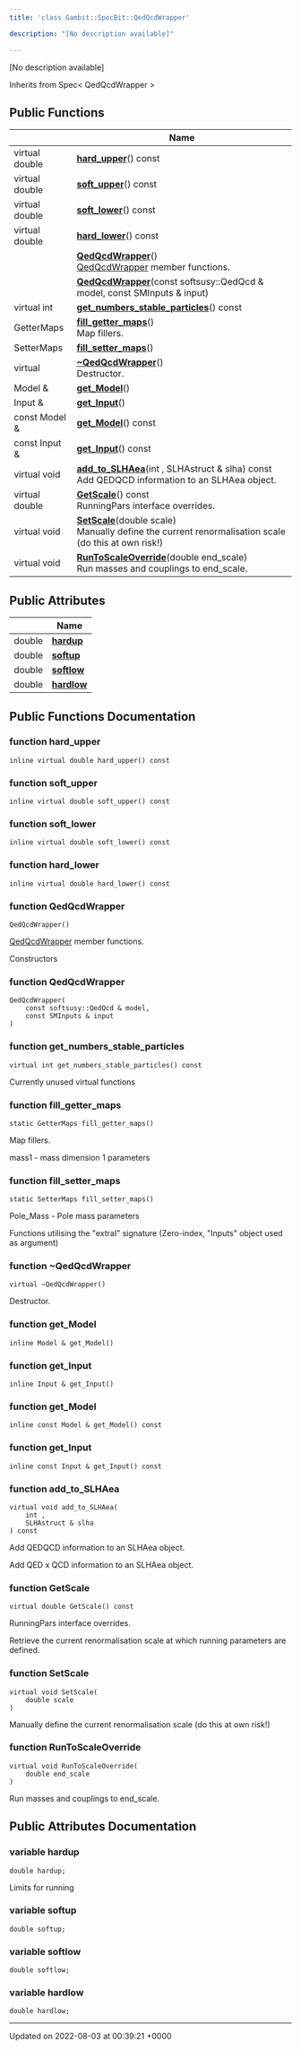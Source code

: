 ```yaml
---
title: 'class Gambit::SpecBit::QedQcdWrapper'

description: "[No description available]"

---
```









[No description available]

Inherits from Spec< QedQcdWrapper >

## Public Functions

|                | Name           |
| -------------- | -------------- |
| virtual double | **[hard_upper](/documentation/code/main/classes/classgambit_1_1specbit_1_1qedqcdwrapper/#function-hard-upper)**() const |
| virtual double | **[soft_upper](/documentation/code/main/classes/classgambit_1_1specbit_1_1qedqcdwrapper/#function-soft-upper)**() const |
| virtual double | **[soft_lower](/documentation/code/main/classes/classgambit_1_1specbit_1_1qedqcdwrapper/#function-soft-lower)**() const |
| virtual double | **[hard_lower](/documentation/code/main/classes/classgambit_1_1specbit_1_1qedqcdwrapper/#function-hard-lower)**() const |
| | **[QedQcdWrapper](/documentation/code/main/classes/classgambit_1_1specbit_1_1qedqcdwrapper/#function-qedqcdwrapper)**()<br>[QedQcdWrapper](/documentation/code/main/classes/classgambit_1_1specbit_1_1qedqcdwrapper/) member functions.  |
| | **[QedQcdWrapper](/documentation/code/main/classes/classgambit_1_1specbit_1_1qedqcdwrapper/#function-qedqcdwrapper)**(const softsusy::QedQcd & model, const SMInputs & input) |
| virtual int | **[get_numbers_stable_particles](/documentation/code/main/classes/classgambit_1_1specbit_1_1qedqcdwrapper/#function-get-numbers-stable-particles)**() const |
| GetterMaps | **[fill_getter_maps](/documentation/code/main/classes/classgambit_1_1specbit_1_1qedqcdwrapper/#function-fill-getter-maps)**()<br>Map fillers.  |
| SetterMaps | **[fill_setter_maps](/documentation/code/main/classes/classgambit_1_1specbit_1_1qedqcdwrapper/#function-fill-setter-maps)**() |
| virtual | **[~QedQcdWrapper](/documentation/code/main/classes/classgambit_1_1specbit_1_1qedqcdwrapper/#function-~qedqcdwrapper)**()<br>Destructor.  |
| Model & | **[get_Model](/documentation/code/main/classes/classgambit_1_1specbit_1_1qedqcdwrapper/#function-get-model)**() |
| Input & | **[get_Input](/documentation/code/main/classes/classgambit_1_1specbit_1_1qedqcdwrapper/#function-get-input)**() |
| const Model & | **[get_Model](/documentation/code/main/classes/classgambit_1_1specbit_1_1qedqcdwrapper/#function-get-model)**() const |
| const Input & | **[get_Input](/documentation/code/main/classes/classgambit_1_1specbit_1_1qedqcdwrapper/#function-get-input)**() const |
| virtual void | **[add_to_SLHAea](/documentation/code/main/classes/classgambit_1_1specbit_1_1qedqcdwrapper/#function-add-to-slhaea)**(int , SLHAstruct & slha) const<br>Add QEDQCD information to an SLHAea object.  |
| virtual double | **[GetScale](/documentation/code/main/classes/classgambit_1_1specbit_1_1qedqcdwrapper/#function-getscale)**() const<br>RunningPars interface overrides.  |
| virtual void | **[SetScale](/documentation/code/main/classes/classgambit_1_1specbit_1_1qedqcdwrapper/#function-setscale)**(double scale)<br>Manually define the current renormalisation scale (do this at own risk!)  |
| virtual void | **[RunToScaleOverride](/documentation/code/main/classes/classgambit_1_1specbit_1_1qedqcdwrapper/#function-runtoscaleoverride)**(double end_scale)<br>Run masses and couplings to end_scale.  |

## Public Attributes

|                | Name           |
| -------------- | -------------- |
| double | **[hardup](/documentation/code/main/classes/classgambit_1_1specbit_1_1qedqcdwrapper/#variable-hardup)**  |
| double | **[softup](/documentation/code/main/classes/classgambit_1_1specbit_1_1qedqcdwrapper/#variable-softup)**  |
| double | **[softlow](/documentation/code/main/classes/classgambit_1_1specbit_1_1qedqcdwrapper/#variable-softlow)**  |
| double | **[hardlow](/documentation/code/main/classes/classgambit_1_1specbit_1_1qedqcdwrapper/#variable-hardlow)**  |

## Public Functions Documentation

### function hard_upper

```
inline virtual double hard_upper() const
```


### function soft_upper

```
inline virtual double soft_upper() const
```


### function soft_lower

```
inline virtual double soft_lower() const
```


### function hard_lower

```
inline virtual double hard_lower() const
```


### function QedQcdWrapper

```
QedQcdWrapper()
```

[QedQcdWrapper](/documentation/code/main/classes/classgambit_1_1specbit_1_1qedqcdwrapper/) member functions. 

Constructors 


### function QedQcdWrapper

```
QedQcdWrapper(
    const softsusy::QedQcd & model,
    const SMInputs & input
)
```


### function get_numbers_stable_particles

```
virtual int get_numbers_stable_particles() const
```


Currently unused virtual functions 


### function fill_getter_maps

```
static GetterMaps fill_getter_maps()
```

Map fillers. 

mass1 - mass dimension 1 parameters


### function fill_setter_maps

```
static SetterMaps fill_setter_maps()
```


Pole_Mass - Pole mass parameters

Functions utilising the "extraI" signature (Zero-index, "Inputs" object used as argument)


### function ~QedQcdWrapper

```
virtual ~QedQcdWrapper()
```

Destructor. 

### function get_Model

```
inline Model & get_Model()
```


### function get_Input

```
inline Input & get_Input()
```


### function get_Model

```
inline const Model & get_Model() const
```


### function get_Input

```
inline const Input & get_Input() const
```


### function add_to_SLHAea

```
virtual void add_to_SLHAea(
    int ,
    SLHAstruct & slha
) const
```

Add QEDQCD information to an SLHAea object. 

Add QED x QCD information to an SLHAea object. 


### function GetScale

```
virtual double GetScale() const
```

RunningPars interface overrides. 

Retrieve the current renormalisation scale at which running parameters are defined. 


### function SetScale

```
virtual void SetScale(
    double scale
)
```

Manually define the current renormalisation scale (do this at own risk!) 

### function RunToScaleOverride

```
virtual void RunToScaleOverride(
    double end_scale
)
```

Run masses and couplings to end_scale. 

## Public Attributes Documentation

### variable hardup

```
double hardup;
```


Limits for running 


### variable softup

```
double softup;
```


### variable softlow

```
double softlow;
```


### variable hardlow

```
double hardlow;
```


-------------------------------

Updated on 2022-08-03 at 00:39:21 +0000